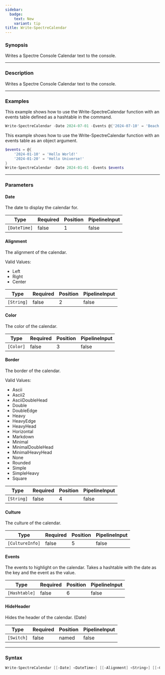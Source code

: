 ```yaml
---
sidebar:
  badge:
    text: New
    variant: tip
title: Write-SpectreCalendar
---
```








### Synopsis
Writes a Spectre Console Calendar text to the console.



---


### Description

Writes a Spectre Console Calendar text to the console.



---


### Examples
This example shows how to use the Write-SpectreCalendar function with an events table defined as a hashtable in the command.

```powershell
Write-SpectreCalendar -Date 2024-07-01 -Events @{'2024-07-10' = 'Beach time!'; '2024-07-20' = 'Barbecue' }
```
This example shows how to use the Write-SpectreCalendar function with an events table as an object argument.

```powershell
$events = @{
    '2024-01-10' = 'Hello World!'
    '2024-01-20' = 'Hello Universe!'
}
Write-SpectreCalendar -Date 2024-01-01 -Events $events
```


---


### Parameters
#### **Date**

The date to display the calendar for.






|Type        |Required|Position|PipelineInput|
|------------|--------|--------|-------------|
|`[DateTime]`|false   |1       |false        |



#### **Alignment**

The alignment of the calendar.



Valid Values:

* Left
* Right
* Center






|Type      |Required|Position|PipelineInput|
|----------|--------|--------|-------------|
|`[String]`|false   |2       |false        |



#### **Color**

The color of the calendar.






|Type     |Required|Position|PipelineInput|
|---------|--------|--------|-------------|
|`[Color]`|false   |3       |false        |



#### **Border**

The border of the calendar.



Valid Values:

* Ascii
* Ascii2
* AsciiDoubleHead
* Double
* DoubleEdge
* Heavy
* HeavyEdge
* HeavyHead
* Horizontal
* Markdown
* Minimal
* MinimalDoubleHead
* MinimalHeavyHead
* None
* Rounded
* Simple
* SimpleHeavy
* Square






|Type      |Required|Position|PipelineInput|
|----------|--------|--------|-------------|
|`[String]`|false   |4       |false        |



#### **Culture**

The culture of the calendar.






|Type           |Required|Position|PipelineInput|
|---------------|--------|--------|-------------|
|`[CultureInfo]`|false   |5       |false        |



#### **Events**

The events to highlight on the calendar.
Takes a hashtable with the date as the key and the event as the value.






|Type         |Required|Position|PipelineInput|
|-------------|--------|--------|-------------|
|`[Hashtable]`|false   |6       |false        |



#### **HideHeader**

Hides the header of the calendar. (Date)






|Type      |Required|Position|PipelineInput|
|----------|--------|--------|-------------|
|`[Switch]`|false   |named   |false        |





---


### Syntax
```powershell
Write-SpectreCalendar [[-Date] <DateTime>] [[-Alignment] <String>] [[-Color] <Color>] [[-Border] <String>] [[-Culture] <CultureInfo>] [[-Events] <Hashtable>] [-HideHeader] [<CommonParameters>]
```
